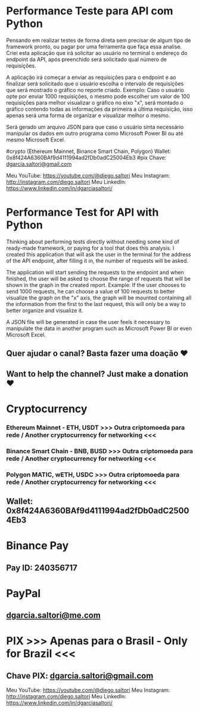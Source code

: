 # Performance Teste para API com Python

Pensando em realizar testes de forma direta sem precisar de algum tipo de framework pronto, ou pagar por uma ferramenta que faça essa analise.
Criei esta aplicação que irá solicitar ao usuário no terminal o endereço do endpoint da API, após preenchido será solicitado qual número de requisições.

A aplicação irá começar a enviar as requisições para o endpoint e ao finalizar será solicitado que o usuário escolha o intervalo de requisições que será mostrado o gráfico no reporte criado.
Exemplo: Caso o usuário opte por enviar 1000 requisições, o mesmo pode escolher um valor de 100 requisições para melhor visualizar o gráfico no eixo "x", será montado o gráfico contendo todas as informações da primeira a última requisição, isso apenas será uma forma de organizar e visualizar melhor o mesmo.

Será gerado um arquivo JSON para que caso o usuário sinta necessário manipular os dados em outro programa como Microsoft Power BI ou até mesmo Microsoft Excel.


#crypto (Ethereum Mainnet, Binance Smart Chain, Polygon)
Wallet: 0x8f424A6360BAf9d4111994ad2fDb0adC25004Eb3
#pix
Chave: dgarcia.saltori@gmail.com 

Meu YouTube: https://youtube.com/@diego.saltori
Meu Instagram: http://instagram.com/diego.saltori
Meu LinkedIn: https://www.linkedin.com/in/dgarciasaltori/

# Performance Test for API with Python

Thinking about performing tests directly without needing some kind of ready-made framework, or paying for a tool that does this analysis.
I created this application that will ask the user in the terminal for the address of the API endpoint, after filling it in, the number of requests will be asked.

The application will start sending the requests to the endpoint and when finished, the user will be asked to choose the range of requests that will be shown in the graph in the created report.
Example: If the user chooses to send 1000 requests, he can choose a value of 100 requests to better visualize the graph on the "x" axis, the graph will be mounted containing all the information from the first to the last request, this will only be a way to better organize and visualize it.

A JSON file will be generated in case the user feels it necessary to manipulate the data in another program such as Microsoft Power BI or even Microsoft Excel.

## Quer ajudar o canal? Basta fazer uma doação ❤️
## Want to help the channel? Just make a donation ❤️
# Cryptocurrency 
### Ethereum Mainnet - ETH, USDT >>> Outra criptomoeda para rede / Another cryptocurrency for networking <<<
### Binance Smart Chain - BNB, BUSD >>> Outra criptomoeda para rede / Another cryptocurrency for networking <<<
### Polygon MATIC, wETH, USDC >>> Outra criptomoeda para rede / Another cryptocurrency for networking <<<

## Wallet: 0x8f424A6360BAf9d4111994ad2fDb0adC25004Eb3

# Binance Pay
## Pay ID: 240356717

# PayPal
## dgarcia.saltori@me.com

# PIX >>> Apenas para o Brasil - Only for Brazil <<<
## Chave PIX: dgarcia.saltori@gmail.com 

Meu YouTube: https://youtube.com/@diego.saltori
Meu Instagram: http://instagram.com/diego.saltori
Meu LinkedIn: https://www.linkedin.com/in/dgarciasaltori/